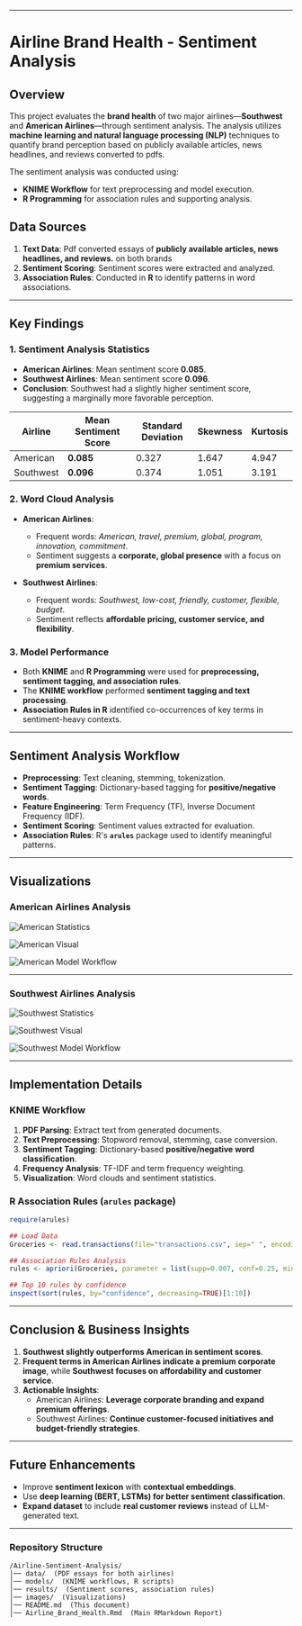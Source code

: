 
---

# **Airline Brand Health - Sentiment Analysis**

## **Overview**
This project evaluates the **brand health** of two major airlines—**Southwest** and **American Airlines**—through sentiment analysis. The analysis utilizes **machine learning and natural language processing (NLP)** techniques to quantify brand perception based on publicly available articles, news headlines, and reviews converted to pdfs.

The sentiment analysis was conducted using:
- **KNIME Workflow** for text preprocessing and model execution.
- **R Programming** for association rules and supporting analysis.

## **Data Sources**
1. **Text Data**: Pdf converted essays of **publicly available articles, news headlines, and reviews.** on both brands
2. **Sentiment Scoring**: Sentiment scores were extracted and analyzed.
3. **Association Rules**: Conducted in **R** to identify patterns in word associations.

---

## **Key Findings**

### **1. Sentiment Analysis Statistics**
- **American Airlines**: Mean sentiment score **0.085**.
- **Southwest Airlines**: Mean sentiment score **0.096**.
- **Conclusion**: Southwest had a slightly higher sentiment score, suggesting a marginally more favorable perception.

| Airline        | Mean Sentiment Score | Standard Deviation | Skewness | Kurtosis |
|---------------|---------------------|--------------------|----------|----------|
| American      | **0.085**            | 0.327              | 1.647    | 4.947    |
| Southwest     | **0.096**            | 0.374              | 1.051    | 3.191    |

### **2. Word Cloud Analysis**
- **American Airlines**:
  - Frequent words: *American, travel, premium, global, program, innovation, commitment*.
  - Sentiment suggests a **corporate, global presence** with a focus on **premium services**.
  
- **Southwest Airlines**:
  - Frequent words: *Southwest, low-cost, friendly, customer, flexible, budget*.
  - Sentiment reflects **affordable pricing, customer service, and flexibility**.

### **3. Model Performance**
- Both **KNIME** and **R Programming** were used for **preprocessing, sentiment tagging, and association rules**.
- The **KNIME workflow** performed **sentiment tagging and text processing**.
- **Association Rules in R** identified co-occurrences of key terms in sentiment-heavy contexts.

---

## **Sentiment Analysis Workflow**
- **Preprocessing**: Text cleaning, stemming, tokenization.
- **Sentiment Tagging**: Dictionary-based tagging for **positive/negative words**.
- **Feature Engineering**: Term Frequency (TF), Inverse Document Frequency (IDF).
- **Sentiment Scoring**: Sentiment values extracted for evaluation.
- **Association Rules**: R's **`arules`** package used to identify meaningful patterns.

---

## **Visualizations**

### **American Airlines Analysis**
![American Statistics](https://github.com/EvidenceM290/Pricing-Sensitivity-Selection-Bias-Analysis-Starbucks-Rewards-Program-/blob/main/images/American%20Statistics.png)

![American Visual](https://github.com/EvidenceM290/Pricing-Sensitivity-Selection-Bias-Analysis-Starbucks-Rewards-Program-/blob/main/images/American%20Visual.png)

![American Model Workflow](https://github.com/EvidenceM290/Pricing-Sensitivity-Selection-Bias-Analysis-Starbucks-Rewards-Program-/blob/main/images/AmericanModelFlow.png)

---

### **Southwest Airlines Analysis**
![Southwest Statistics](https://github.com/EvidenceM290/Pricing-Sensitivity-Selection-Bias-Analysis-Starbucks-Rewards-Program-/blob/main/images/SouthWest%20Statistics.png)

![Southwest Visual](https://github.com/EvidenceM290/Pricing-Sensitivity-Selection-Bias-Analysis-Starbucks-Rewards-Program-/blob/main/images/SouthWest%20Visual.png)

![Southwest Model Workflow](https://github.com/EvidenceM290/Pricing-Sensitivity-Selection-Bias-Analysis-Starbucks-Rewards-Program-/blob/main/images/SouthWestModelFlow.png)

---

## **Implementation Details**
### **KNIME Workflow**
1. **PDF Parsing**: Extract text from generated documents.
2. **Text Preprocessing**: Stopword removal, stemming, case conversion.
3. **Sentiment Tagging**: Dictionary-based **positive/negative word classification**.
4. **Frequency Analysis**: TF-IDF and term frequency weighting.
5. **Visualization**: Word clouds and sentiment statistics.

### **R Association Rules (`arules` package)**
```r
require(arules)

## Load Data
Groceries <- read.transactions(file="transactions.csv", sep=" ", encoding="latin1", header=TRUE)

## Association Rules Analysis
rules <- apriori(Groceries, parameter = list(supp=0.007, conf=0.25, minlen=2))

## Top 10 rules by confidence
inspect(sort(rules, by="confidence", decreasing=TRUE)[1:10])
```

---

## **Conclusion & Business Insights**
1. **Southwest slightly outperforms American in sentiment scores**.
2. **Frequent terms in American Airlines indicate a premium corporate image**, while **Southwest focuses on affordability and customer service**.
3. **Actionable Insights**:
   - American Airlines: **Leverage corporate branding and expand premium offerings**.
   - Southwest Airlines: **Continue customer-focused initiatives and budget-friendly strategies**.

---

## **Future Enhancements**
- Improve **sentiment lexicon** with **contextual embeddings**.
- Use **deep learning (BERT, LSTMs) for better sentiment classification**.
- **Expand dataset** to include **real customer reviews** instead of LLM-generated text.

---

### **Repository Structure**
```
/Airline-Sentiment-Analysis/
│── data/  (PDF essays for both airlines)
│── models/  (KNIME workflows, R scripts)
│── results/  (Sentiment scores, association rules)
│── images/  (Visualizations)
│── README.md  (This document)
│── Airline_Brand_Health.Rmd  (Main RMarkdown Report)
```

